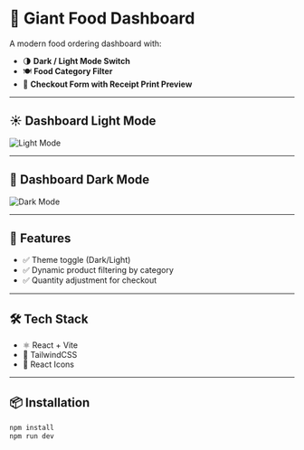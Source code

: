# 🍔 Giant Food Dashboard

A modern food ordering dashboard with:

- 🌗 **Dark / Light Mode Switch**
- 🍽️ **Food Category Filter**
- 🧾 **Checkout Form with Receipt Print Preview**

---

## ☀️ Dashboard Light Mode

![Light Mode](screenshots/light.png)

---

## 🌙 Dashboard Dark Mode

![Dark Mode](screenshots/dark.png)

---

## 🚀 Features

- ✅ Theme toggle (Dark/Light)
- ✅ Dynamic product filtering by category
- ✅ Quantity adjustment for checkout

---

## 🛠️ Tech Stack

- ⚛️ React + Vite
- 🎨 TailwindCSS
- 🔧 React Icons

---

## 📦 Installation

```bash
npm install
npm run dev
```
